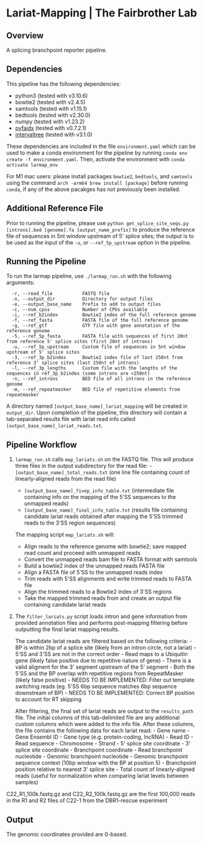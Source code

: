 # Lariat-Mapping | The Fairbrother Lab

## Overview

A splicing branchpoint reporter pipeline.

## Dependencies

This pipeline has the following dependencies:
- python3 (tested with v3.10.6)
- bowtie2 (tested with v2.4.5)
- samtools (tested with v1.15.1)
- bedtools (tested with v2.30.0)
- numpy (tested with v1.23.2)
- [pyfaidx](https://pypi.org/project/pyfaidx/) (tested with v0.7.2.1)
- [intervaltree](https://pypi.org/project/intervaltree/) (tested with v3.1.0)

These dependencies are included in the file `environment.yaml` which can be used to make a conda environment for the pipeline by running `conda env create -f environment.yaml`. Then, activate the environment with `conda activate larmap_env` 

For M1 mac users: please install packages `bowtie2`, `bedtools`, and `samtools` using the command `arch -arm64 brew install [package]` before running `conda`, if any of the above pacakges has not previously been installed.

## Additional Reference File

Prior to running the pipeline, please use `python get_splice_site_seqs.py [introns].bed [genome].fa [output_name_prefix]` to produce the reference file of sequences in 5nt window upstream of 5' splice sites; the output is to be used as the input of the `-u`, or `--ref_5p_upstream` option in the pipeline.

## Running the Pipeline

To run the larmap pipeline, use `./larmap_run.sh` with the following arguments:

      -r, --read_file           FASTQ file
      -o, --output_dir          Directory for output files
      -e, --output_base_name    Prefix to add to output files
      -c, --num_cpus            Number of CPUs available
      -i, --ref_b2index         Bowtie2 index of the full reference genome
      -f, --ref_fasta           FASTA file of the full reference genome
      -g, --ref_gtf             GTF file with gene annotation of the reference genome
      -5, --ref_5p_fasta        FASTA file with sequences of first 20nt from reference 5' splice sites (first 20nt of introns)
      -u, --ref_5p_upstream     Custom file of sequences in 5nt window upstream of 5' splice sites
      -3, --ref_3p_b2index      Bowtie2 index file of last 250nt from reference 3' splice sites (last 250nt of introns)
      -l, --ref_3p_lengths      Custom file with the lengths of the sequences in ref_3p_b2index (some introns are <250nt)
      -n, --ref_introns         BED file of all introns in the reference genome
      -m, --ref_repeatmasker    BED file of repetitive elements from repeatmasker

A directory named `[output_base_name]_lariat_mapping` will be created in `output_dir`. Upon completion of the pipeline, this directory will contain a tab-separated results file with lariat read info called `[output_base_name]_lariat_reads.txt`.

## Pipeline Workflow

1. `larmap_run.sh` calls `map_lariats.sh` on the FASTQ file. This will produce three files in the output subdirectory for the read file:
    -`[output_base_name]_total_reads.txt` (one line file containing count of linearly-aligned reads from the read file)
    - `[output_base_name]_fivep_info_table.txt` (intermediate file containing info on the mapping of the 5'SS sequences to the unmapped reads)
    - `[output_base_name]_final_info_table.txt` (results file containing candidate lariat reads obtained after mapping the 5'SS trimmed reads to the 3'SS region sequences)

    The mapping script `map_lariats.sh` will:
    - Align reads to the reference genome with bowtie2; save mapped read count and proceed with unmapped reads
    - Convert the unmapped reads bam file to FASTA format with samtools
    - Build a bowtie2 index of the unmapped reads FASTA file
    - Align a FASTA file of 5'SS to the unmapped reads index
    - Trim reads with 5'SS alignments and write trimmed reads to FASTA file
    - Align the trimmed reads to a Bowtie2 index of 3'SS regions
    - Take the mapped trimmed reads from and create an output file containing candidate lariat reads

3. The `filter_lariats.py` script loads intron and gene information from provided annotation files and performs post-mapping filtering before outputting the final lariat mapping results. 

    The candidate lariat reads are filtered based on the following criteria: - BP is within 2bp of a splice site (likely from an intron circle, not a lariat) - 5'SS and 3'SS are not in the correct order - Read maps to a Ubiquitin gene (likely false positive due to repetitive nature of gene) - There is a valid aligment for the 3' segment upstream of the 5' segment - Both the 5'SS and the BP overlap with repetitive regions from RepeatMasker (likely false positive) - NEEDS TO BE IMPLEMENTED: Filter out template switching reads (eg. 5'SS 6bp sequence matches 6bp sequence downstream of BP) - NEEDS TO BE IMPLEMENTED: Correct BP position to account for RT skipping

    After filtering, the final set of lariat reads are output to the `results_path` file. The initial columns of this tab-delimited file are any additional custom columns which were added to the info file. After these columns, the file contains the following data for each lariat read: - Gene name - Gene Ensembl ID - Gene type (e.g. protein-coding, lncRNA) - Read ID - Read sequence - Chromosome - Strand - 5' splice site coordinate - 3' splice site coordinate - Branchpoint coordinate - Read branchpoint nucleotide - Genomic branchpoint nucleotide - Genomic branchpoint sequence context (10bp window with the BP at position 5) - Branchpoint position relative to nearest 3' splice site - Total count of linearly-aligned reads (useful for normalization when comparing lariat levels between samples)


C22_R1_100k.fastq.gz and C22_R2_100k.fastq.gz are the first 100,000 reads in the R1 and R2 files of C22-1 from the DBR1-rescue experiment

## Output
The genomic coordinates provided are 0-based.